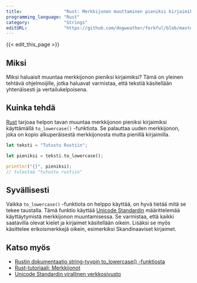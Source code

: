 ```yaml
---
title:                "Rust: Merkkijonon muuttaminen pieniksi kirjaimiksi"
programming_language: "Rust"
category:             "Strings"
editURL:              "https://github.com/dogweather/forkful/blob/master/content/fi/rust/converting-a-string-to-lower-case.md"
---
```


{{< edit_this_page >}}

## Miksi

Miksi haluaisit muuntaa merkkijonon pieniksi kirjaimiksi? Tämä on yleinen tehtävä ohjelmoijille, jotka haluavat varmistaa, että tekstiä käsitellään yhtenäisesti ja vertailukelpoisena.

## Kuinka tehdä

[Rust](https://www.rust-lang.org/) tarjoaa helpon tavan muuntaa merkkijonon pieniksi kirjaimiksi käyttämällä `to_lowercase()` -funktiota. Se palauttaa uuden merkkijonon, joka on kopio alkuperäisestä merkkijonosta mutta pienillä kirjaimilla.

```Rust
let teksti = "Tutustu Rustiin";

let pieniksi = teksti.to_lowercase();

println!("{}", pieniksi);
// tulostaa "tutustu rustiin"
```

## Syvällisesti

Vaikka `to_lowercase()` -funktiota on helppo käyttää, on hyvä tietää mitä se tekee taustalla. Tämä funktio käyttää [Unicode Standardin](https://unicode.org/) määrittelemää käyttäytymistä merkkijonon muuntamisessa. Se varmistaa, että kaikki saatavilla olevat kielet ja kirjaimet käsitellään oikein. Lisäksi se myös käsittelee erikoismerkkejä oikein, esimerkiksi Skandinaaviset kirjaimet.

## Katso myös

- [Rustin dokumentaatio string-tyypin to_lowercase() -funktiosta](https://doc.rust-lang.org/std/string/struct.String.html#method.to_lowercase)
- [Rust-tutoriaali: Merkkijonot](https://www.rust-lang.org/learn/strings)
- [Unicode Standardin virallinen verkkosivusto](https://unicode.org/)